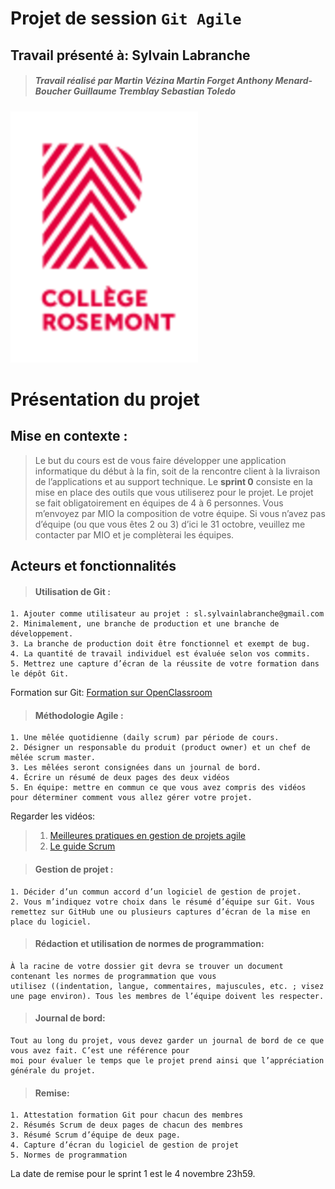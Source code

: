 #  **Projet de session `Git Agile`**

## Travail présenté à: **Sylvain Labranche**
>##### Travail réalisé par ***Martin Vézina*** ***Martin Forget*** ***Anthony Menard-Boucher*** ***Guillaume Tremblay*** ***Sebastian Toledo***

![Logo_Rosemont](/images/logo_college_rosemontReduit.png)

# **Présentation du projet**

## Mise en contexte :
>Le but du cours est de vous faire développer une application informatique du début à la fin, soit de la rencontre client à la livraison de l’applications et au support technique.
Le **sprint 0** consiste en la mise en place des outils que vous utiliserez pour le projet.
Le projet se fait obligatoirement en équipes de 4 à 6 personnes. Vous m’envoyez par MIO la composition de votre
équipe.
Si vous n’avez pas d’équipe (ou que vous êtes 2 ou 3) d’ici le 31 octobre, veuillez me contacter par MIO et je
complèterai les équipes.
## Acteurs et fonctionnalités

>####  Utilisation de Git :
	1. Ajouter comme utilisateur au projet : sl.sylvainlabranche@gmail.com
	2. Minimalement, une branche de production et une branche de développement.
	3. La branche de production doit être fonctionnel et exempt de bug.
	4. La quantité de travail individuel est évaluée selon vos commits.
	5. Mettrez une capture d’écran de la réussite de votre formation dans le dépôt Git.
Formation sur Git: [Formation sur OpenClassroom](https://openclassrooms.com/fr/courses/7162856-gerez-du-code-avec-git-et-github)
>####  Méthodologie Agile :
	1. Une mêlée quotidienne (daily scrum) par période de cours.
	2. Désigner un responsable du produit (product owner) et un chef de mêlée scrum master.
	3. Les mêlées seront consignées dans un journal de bord.
	4. Écrire un résumé de deux pages des deux vidéos
	5. En équipe: mettre en commun ce que vous avez compris des vidéos pour déterminer comment vous allez gérer votre projet.
Regarder les vidéos:
>1. [Meilleures pratiques en gestion de projets agile](https://youtu.be/ZBaCbdWYLeA)
>2. [Le guide Scrum](https://youtu.be/2wRGhYQAnOc)

>####  Gestion de projet :
	1. Décider d’un commun accord d’un logiciel de gestion de projet.
	2. Vous m’indiquez votre choix dans le résumé d’équipe sur Git. Vous remettez sur GitHub une ou plusieurs captures d’écran de la mise en place du logiciel.
>####  Rédaction et utilisation de normes de programmation:
	À la racine de votre dossier git devra se trouver un document contenant les normes de programmation que vous
	utilisez ((indentation, langue, commentaires, majuscules, etc. ; visez une page environ). Tous les membres de l’équipe doivent les respecter.
>####  Journal de bord:
	Tout au long du projet, vous devez garder un journal de bord de ce que vous avez fait. C’est une référence pour
	moi pour évaluer le temps que le projet prend ainsi que l’appréciation générale du projet.
>####  Remise:
	1. Attestation formation Git pour chacun des membres
	2. Résumés Scrum de deux pages de chacun des membres
	3. Résumé Scrum d’équipe de deux page.
	4. Capture d’écran du logiciel de gestion de projet
	5. Normes de programmation
La date de remise pour le sprint 1 est le 4 novembre 23h59.

